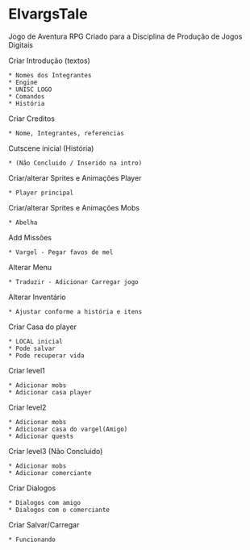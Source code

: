 # ElvargsTale
Jogo de Aventura RPG Criado para a Disciplina de Produção de Jogos Digitais

Criar Introdução (textos)

	* Nomes dos Integrantes
	* Engine
	* UNISC LOGO
	* Comandos
	* História
	
Criar Creditos

	* Nome, Integrantes, referencias
	
Cutscene inicial (História) 

	* (Não Concluido / Inserido na intro)
	
Criar/alterar Sprites e Animações Player

	* Player principal
	
Criar/alterar Sprites e Animações Mobs

	* Abelha
	
Add Missões

	* Vargel - Pegar favos de mel
Alterar Menu

	* Traduzir - Adicionar Carregar jogo
	
Alterar Inventário

	* Ajustar conforme a história e itens
	
Criar Casa do player

	* LOCAL inicial
	* Pode salvar
	* Pode recuperar vida
	
Criar level1

	* Adicionar mobs
	* Adicionar casa player
	
Criar level2

	* Adicionar mobs
	* Adicionar casa do vargel(Amigo)
	* Adicionar quests
	
Criar level3 (Não Concluido)

	* Adicionar mobs
	* Adicionar comerciante
	
Criar Dialogos

	* Dialogos com amigo
	* Dialogos com o comerciante
	
Criar Salvar/Carregar

	* Funcionando
  
